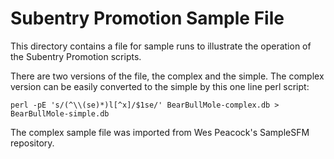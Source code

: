 # Subentry Promotion Sample File
This directory contains a file for sample runs to illustrate the operation of the Subentry Promotion scripts.

There are two versions of the file, the complex and the simple. The complex version can
be easily converted to the simple by this one line perl script:
```
perl -pE 's/(^\\(se)*)l[^x]/$1se/' BearBullMole-complex.db > BearBullMole-simple.db
```

The complex sample file was imported from Wes Peacock's SampleSFM repository.
